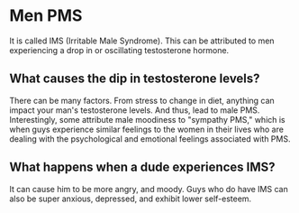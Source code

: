 # Men PMS

It is called IMS (Irritable Male Syndrome). This can be attributed to men experiencing a drop in or oscillating  testosterone hormone.

## What causes the dip in testosterone levels?

There can be many factors. From stress to change in diet, anything can impact your man's testosterone levels. And thus, lead to male PMS. Interestingly, some attribute male moodiness to "sympathy PMS," which is when guys experience similar feelings to the women in their lives who are dealing with the psychological and emotional feelings associated with PMS.

## What happens when a dude experiences IMS?

It can cause him to be more angry, and moody. Guys who do have IMS can also be super anxious, depressed, and exhibit lower self-esteem.